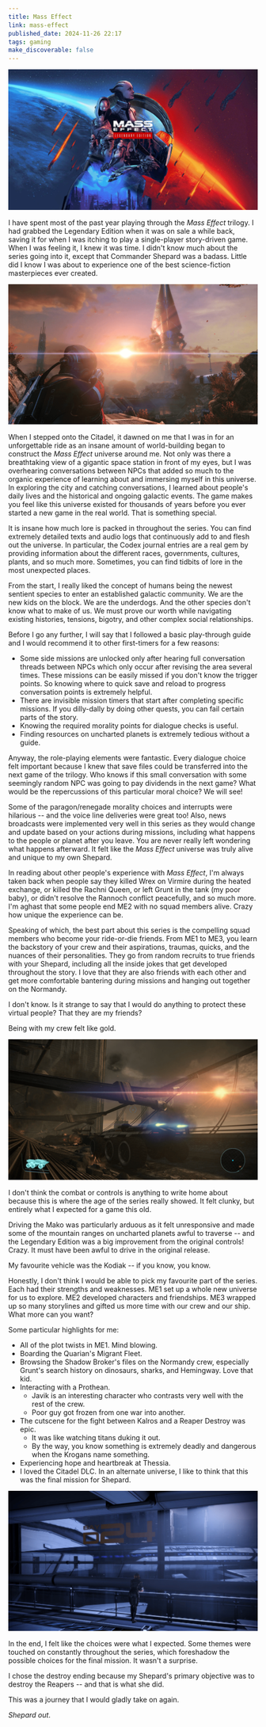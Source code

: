 ```yaml
---
title: Mass Effect
link: mass-effect
published_date: 2024-11-26 22:17
tags: gaming
make_discoverable: false
---
```


![](/images/mass-effect_title.png)

I have spent most of the past year playing through the *Mass Effect* trilogy. I had grabbed the Legendary Edition when it was on sale a while back, saving it for when I was itching to play a single-player story-driven game. When I was feeling it, I knew it was time. I didn't know much about the series going into it, except that Commander Shepard was a badass. Little did I know I was about to experience one of the best science-fiction masterpieces ever created.

![](/images/mass-effect_01.png)

When I stepped onto the Citadel, it dawned on me that I was in for an unforgettable ride as an insane amount of world-building began to construct the *Mass Effect* universe around me. Not only was there a breathtaking view of a gigantic space station in front of my eyes, but I was overhearing conversations between NPCs that added so much to the organic experience of learning about and immersing myself in this universe. In exploring the city and catching conversations, I learned about people's daily lives and the historical and ongoing galactic events. The game makes you feel like this universe existed for thousands of years before you ever started a new game in the real world. That is something special.

It is insane how much lore is packed in throughout the series. You can find extremely detailed texts and audio logs that continuously add to and flesh out the universe. In particular, the Codex journal entries are a real gem by  providing information about the different races, governments, cultures, plants, and so much more. Sometimes, you can find tidbits of lore in the most unexpected places.

From the start, I really liked the concept of humans being the newest sentient species to enter an established galactic community. We are the new kids on the block. We are the underdogs. And the other species don't know what to make of us. We must prove our worth while navigating existing histories, tensions, bigotry, and other complex social relationships.

Before I go any further, I will say that I followed a basic play-through guide and I would recommend it to other first-timers for a few reasons:
- Some side missions are unlocked only after hearing full conversation threads between NPCs which only occur after revising the area several times. These missions can be easily missed if you don't know the trigger points. So knowing where to quick save and reload to progress conversation points is extremely helpful.
- There are invisible mission timers that start after completing specific missions. If you dilly-dally by doing other quests, you can fail certain parts of the story.
- Knowing the required morality points for dialogue checks is useful.
- Finding resources on uncharted planets is extremely tedious without a guide.

Anyway, the role-playing elements were fantastic. Every dialogue choice felt important because I knew that save files could be transferred into the next game of the trilogy. Who knows if this small conversation with some seemingly random NPC was going to pay dividends in the next game? What would be the repercussions of this particular moral choice? We will see!

Some of the paragon/renegade morality choices and interrupts were hilarious -- and the voice line deliveries were great too! Also, news broadcasts were implemented very well in this series as they would change and update based on your actions during missions, including what happens to the people or planet after you leave. You are never really left wondering what happens afterward. It felt like the *Mass Effect* universe was truly alive and unique to my own Shepard.

In reading about other people's experience with *Mass Effect*, I'm always taken back when people say they killed Wrex on Virmire during the heated exchange, or killed the Rachni Queen, or left Grunt in the tank (my poor baby), or didn't resolve the Rannoch conflict peacefully, and so much more. I'm aghast that some people end ME2 with no squad members alive. Crazy how unique the experience can be.

Speaking of which, the best part about this series is the compelling squad members who become your ride-or-die friends. From ME1 to ME3, you learn the backstory of your crew and their aspirations, traumas, quicks, and the nuances of their personalities. They go from random recruits to true friends with your Shepard, including all the inside jokes that get developed throughout the story. I love that they are also friends with each other and get more comfortable bantering during missions and hanging out together on the Normandy. 

I don't know. Is it strange to say that I would do anything to protect these virtual people? That they are my friends?

Being with my crew felt like gold.

![](/images/mass-effect_02.png)

I don't think the combat or controls is anything to write home about because this is where the age of the series really showed. It felt clunky, but entirely what I expected for a game this old. 

Driving the Mako was particularly arduous as it felt unresponsive and made some of the mountain ranges on uncharted planets awful to traverse -- and the Legendary Edition was a big improvement from the original controls! Crazy. It must have been awful to drive in the original release. 

My favourite vehicle was the Kodiak -- if you know, you know.

Honestly, I don't think I would be able to pick my favourite part of the series. Each had their strengths and weaknesses. ME1 set up a whole new universe for us to explore. ME2 developed characters and friendships. ME3 wrapped up so many storylines and gifted us more time with our crew and our ship. What more can you want?

Some particular highlights for me:
- All of the plot twists in ME1. Mind blowing.
- Boarding the Quarian's Migrant Fleet.
- Browsing the Shadow Broker's files on the Normandy crew, especially Grunt's search history on dinosaurs, sharks, and Hemingway. Love that kid.
- Interacting with a Prothean. 
  - Javik is an interesting character who contrasts very well with the rest of the crew. 
  - Poor guy got frozen from one war into another.
- The cutscene for the fight between Kalros and a Reaper Destroy was epic.
  - It was like watching titans duking it out. 
  - By the way, you know something is extremely deadly and dangerous when the Krogans name something.
- Experiencing hope and heartbreak at Thessia.
- I loved the Citadel DLC. In an alternate universe, I like to think that this was the final mission for Shepard.

![](/images/mass-effect_03.png)

In the end, I felt like the choices were what I expected. Some themes were touched on constantly throughout the series, which foreshadow the possible choices for the final mission. It wasn't a surprise.

I chose the destroy ending because my Shepard's primary objective was to destroy the Reapers -- and that is what she did.

This was a journey that I would gladly take on again. 

*​Shepard out*. 
